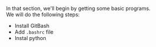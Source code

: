 In that section, we'll begin by getting some basic programs.  
We will do the following steps:
- Install GitBash
- Add `.bashrc` file 
- Instal python 